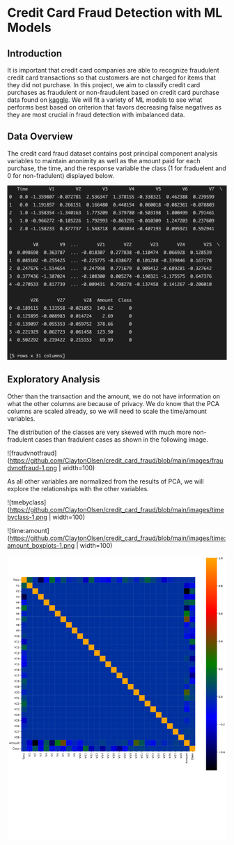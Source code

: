 # <a title="Credit Card Fraud Detection with ML Models"> Credit Card Fraud Detection with ML Models</a>

## Introduction

It is important that credit card companies are able to recognize fraudulent credit card transactions so that customers are not charged for items that they did not purchase. In this project, we aim to classify credit card purchases as fraudulent or non-fraudulent based on credit card purchase data found on [kaggle](https://www.kaggle.com/mlg-ulb/creditcardfraud). We will fit a variety of ML models to see what performs best based on criterion that favors decreasing false negatives as they are most crucial in fraud detection with imbalanced data.

## Data Overview

The credit card fraud dataset contains post principal component analysis variables to maintain anonimity as well as the amount paid for each purchase, the time, and the response variable the class (1 for fraduelent and 0 for non-fradulent) displayed below.

<img src="https://github.com/ClaytonOlsen/credit_card_fraud/blob/101e4b25c206f462f5ac41026f38e38987536ac8/images/Screen%20Shot%202021-09-09%20at%203.50.47%20PM.png" width="600" height="400">

## Exploratory Analysis

Other than the transaction and the amount, we do not have information on what the other columns are because of privacy. We do know that the PCA columns are scaled already, so we will need to scale the time/amount variables.

The distribution of the classes are very skewed with much more non-fradulent cases than fradulent cases as shown in the following image.

![fraudvnotfraud](https://github.com/ClaytonOlsen/credit_card_fraud/blob/main/images/fraudvnotfraud-1.png | width=100)

As all other variables are normalized from the results of PCA, we will explore the relationships with the other variables.

![tmebyclass](https://github.com/ClaytonOlsen/credit_card_fraud/blob/main/images/timebyclass-1.png | width=100)

![time:amount](https://github.com/ClaytonOlsen/credit_card_fraud/blob/main/images/time:amount_boxplots-1.png | width=100)

![correlation](https://github.com/ClaytonOlsen/credit_card_fraud/blob/main/images/correlation_table-1.png)















